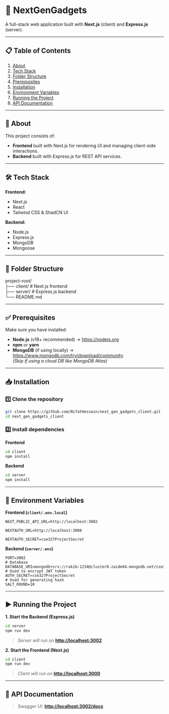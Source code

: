 
# 🚀 **NextGenGadgets**

A full-stack web application built with **Next.js** (client) and **Express.js** (server).

---

## 📋 Table of Contents
1. [About](#-about)
2. [Tech Stack](#-tech-stack)
3. [Folder Structure](#-folder-structure)
4. [Prerequisites](#-prerequisites)
5. [Installation](#-installation)
6.  [Environment Variables](#-environment-variables)
7. [Running the Project](#-running-the-project)
8. [API Documentation](#-api-documentation)

---

## 📖 About
This project consists of:
- **Frontend** built with Next.js for rendering UI and managing client-side interactions.
- **Backend** built with Express.js for REST API services.

---

## 🛠 Tech Stack
**Frontend:**
- Next.js
- React
- Tailwind CSS & ShadCN UI

**Backend:**
- Node.js
- Express.js
- MongoDB
- Mongoose

---

## 📂 Folder Structure
project-root/  
├── client/ # Next.js frontend  
├── server/ # Express.js backend  
└── README.md
___


## ✅ Prerequisites
Make sure you have installed:
- **Node.js** (v18+ recommended) → https://nodejs.org
- **npm** or **yarn**
- **MongoDB** (if using locally) → https://www.mongodb.com/try/download/community  
  _(Skip if using a cloud DB like MongoDB Atlas)_

---

## 📥 Installation

### 1️⃣ Clone the repository
```bash
git clone https://github.com/NifatHossain/next_gen_gadgets_client.git
cd next_gen_gadgets_client
```

### 2️⃣ Install dependencies
**Frontend**
```bash
cd client
npm install
```
**Backend**
```bash
cd server
npm install
```
___

## 🔑 Environment Variables

**Frontend (`client/.env.local`)**
``` 
NEXT_PUBLIC_API_URL=http://localhost:3002

NEXTAUTH_URL=http://localhost:3000

NEXTAUTH_SECRET=cse327ProjectSecret
```
**Backend (`server/.env`)**
``` 
PORT=3002
# Database
DATABASE_URI=mongodb+srv://rakib:1234@cluster0.zaide64.mongodb.net/cse327Project
# Used to encrypt JWT token
AUTH_SECRET=cse327ProjectSecret
# Used for generating hash
SALT_ROUND=10
```
___
## ▶️ Running the Project
**1. Start the Backend (Express.js)**
```bash
cd server
npm run dev
```
>_Server will run on_ **[http://localhost:3002](http://localhost:3002)**

**2. Start the Frontend (Next.js)**
```bash
cd client
npm run dev
```
> _Client will run on_ **[http://localhost:3000](http://localhost:3000)**
___
## 📜 API Documentation
> Swagger UI: **[http://localhost:3002/docs](http://localhost:3002/api-docs)**
